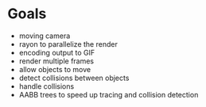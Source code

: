 # Goals
- moving camera
- rayon to parallelize the render
- encoding output to GIF
- render multiple frames
- allow objects to move
- detect collisions between objects
- handle collisions
- AABB trees to speed up tracing and collision detection
